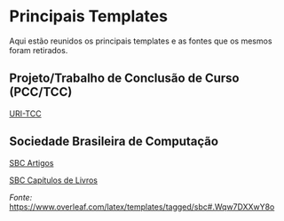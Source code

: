 # Principais Templates

Aqui estão reunidos os principais templates e as fontes que os mesmos foram retirados.

## Projeto/Trabalho de Conclusão de Curso (PCC/TCC)

[URI-TCC](/Templates/URI-TCC)

## Sociedade Brasileira de Computação

[SBC Artigos](https://www.overleaf.com/latex/templates/sbc-conferences-template/blbxwjwzdngr) 

[SBC Capítulos de Livros](https://www.overleaf.com/latex/templates/instructions-for-authors-of-sbc-book-chapters/yyfwffnhzzkg)

*Fonte:* https://www.overleaf.com/latex/templates/tagged/sbc#.Wqw7DXXwY8o
